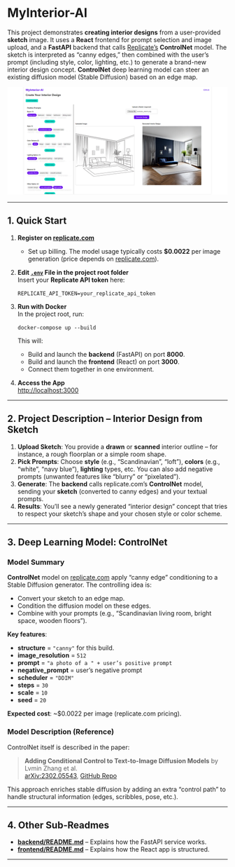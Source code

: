 # MyInterior-AI

This project demonstrates **creating interior designs** from a user-provided **sketch** image. It uses a **React** frontend for prompt selection and image upload, and a **FastAPI** backend that calls [Replicate’s](https://replicate.com/) **ControlNet** model. The sketch is interpreted as “canny edges,” then combined with the user’s prompt (including style, color, lighting, etc.) to generate a brand-new interior design concept. **ControlNet** deep learning model can steer an existing diffusion model (Stable Diffusion) based on an edge map.

![MainScreen](assets/MainScreen.png)

---

## 1. Quick Start

1. **Register on [replicate.com](https://replicate.com/)**  
   - Set up billing. The model usage typically costs **\$0.0022** per image generation (price depends on [replicate.com](https://replicate.com/)).

2. **Edit [`.env`](.env) File in the project root folder**  
   Insert your **Replicate API token** here:
   ```
   REPLICATE_API_TOKEN=your_replicate_api_token
   ```
3. **Run with Docker**  
   In the project root, run:
   ```
   docker-compose up --build
   ```
   This will:
   - Build and launch the **backend** (FastAPI) on port **8000**.  
   - Build and launch the **frontend** (React) on port **3000**.  
   - Connect them together in one environment.

4. **Access the App**  
   [http://localhost:3000](http://localhost:3000)
---

## 2. Project Description – Interior Design from Sketch

1. **Upload Sketch**: You provide a **drawn** or **scanned** interior outline – for instance, a rough floorplan or a simple room shape.  
2. **Pick Prompts**: Choose **style** (e.g., “Scandinavian”, “loft”), **colors** (e.g., “white”, “navy blue”), **lighting** types, etc. You can also add negative prompts (unwanted features like “blurry” or “pixelated”).  
3. **Generate**: The **backend** calls replicate.com’s **ControlNet** model, sending your **sketch** (converted to canny edges) and your textual prompts.  
4. **Results**: You’ll see a newly generated “interior design” concept that tries to respect your sketch’s shape and your chosen style or color scheme.

---

## 3. Deep Learning Model: ControlNet

### Model Summary

**ControlNet** model on [replicate.com](https://replicate.com/) apply “canny edge” conditioning to a Stable Diffusion generator. The controlling idea is:
- Convert your sketch to an edge map.  
- Condition the diffusion model on these edges.  
- Combine with your prompts (e.g., “Scandinavian living room, bright space, wooden floors”).

**Key features**:
- **structure** = `"canny"` for this build.  
- **image_resolution** = `512`  
- **prompt** = `"a photo of a " + user’s positive prompt`  
- **negative_prompt** = user’s negative prompt  
- **scheduler** = `"DDIM"`  
- **steps** = `30`  
- **scale** = `10`  
- **seed** = `20`  

**Expected cost**: ~\$0.0022 per image (replicate.com pricing).

### Model Description (Reference)
ControlNet itself is described in the paper:

> **Adding Conditional Control to Text-to-Image Diffusion Models** by Lvmin Zhang et al.  
> [arXiv:2302.05543](https://arxiv.org/abs/2302.05543), [GitHub Repo](https://github.com/lllyasviel/ControlNet)

This approach enriches stable diffusion by adding an extra “control path” to handle structural information (edges, scribbles, pose, etc.).

---

## 4. Other Sub-Readmes

- **[backend/README.md](./backend/README.md)** – Explains how the FastAPI service works.  
- **[frontend/README.md](./frontend/README.md)** – Explains how the React app is structured.

---